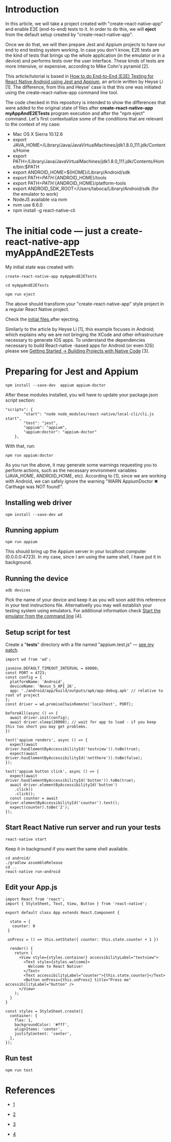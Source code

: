 # Introduction

In this article, we will take a project created with "create-react-native-app" and enable E2E (end-to-end) tests to it. In order to do this, we will **eject** from the default setup created by "create-react-native-app".

Once we do that, we will then prepare Jest and Appium projects to have our end to end testing system working. In case you don't know, E2E tests are the kind of tests that brings up the whole application (in the emulator or in a device) and performs tests over the user interface. These kinds of tests are more intensive, or expensive, according to Mike Cohn's pyramid [2].  

This article/tutorial is based in [How to do End-to-End (E2E) Testing for React Native Android using Jest and Appium](https://medium.com/front-end-hacking/how-to-do-end-to-end-e2e-testing-for-react-native-android-using-jest-and-appium-27d75e4d831b), an article written by Heyse Li [1]. The difference, from this and Heyse' case is that this one was initiated using the create-react-native-app command line tool.

The code checked in this repository is intended to show the differences that were added to the original state of files after **create-react-native-app myAppAndE2ETests** program execution and after the "npm eject" command. Let's first contextualize some of the conditions that are relevant to the context of my case:

* Mac OS X Sierra 10.12.6
* export JAVA_HOME=/Library/Java/JavaVirtualMachines/jdk1.8.0_111.jdk/Contents/Home
* export PATH=/Library/Java/JavaVirtualMachines/jdk1.8.0_111.jdk/Contents/Home/bin:$PATH
* export ANDROID_HOME=${HOME}/Library/Android/sdk
* export PATH=${PATH}:${ANDROID_HOME}/tools
* export PATH=${PATH}:${ANDROID_HOME}/platform-tools
* export ANDROID_SDK_ROOT=/Users/taboca/Library/Android/sdk (for the emulator to work)
* NodeJS available via nvm
* nvm use 8.6.0
* npm install -g react-native-cli

# The initial code — just a create-react-native-app myAppAndE2ETests

My initial state was created with:

```
create-react-native-app myAppAndE2ETests
```

```
cd myAppAndE2ETests
```

```
npm run eject
```

The above should transform your "create-react-native-app" style project in a regular React Native project.

Check the [initial files ](https://github.com/taboca/doc-js-example-create-react-native-and-e2e-jest-appium/commit/bf6beecd1a09f44f8a6b3c4d610d2ce4c0203097) after ejecting.

Similarly to the article by Heyse Li [1], this example focuses in Android; which explains why we are not bringing the XCode and other infrastructure necessary to generate IOS apps. To understand the dependencies necessary to build React-native -based apps for Android (or even IOS) please see [Getting Started -> Building Projects with Native Code](https://facebook.github.io/react-native/docs/getting-started.html) [3].

# Preparing for Jest and Appium

```
npm install --save-dev  appium appium-doctor
```

After these modules installed, you will have to update your package.json script section:

```
"scripts": {
		"start": "node node_modules/react-native/local-cli/cli.js start",
		"test": "jest",
		"appium": "appium",
		"appium:doctor": "appium-doctor"
	},
```

With that, run:

```
npm run appium:doctor
```

As you run the above, it may generate some warnings requesting you to perform actions, such as the necessary environment variables (JAVA_HOME, ANDROID_HOME, etc). According to [1], since we are working with Android, we can safely ignore the warning "WARN AppiumDoctor ✖ Carthage was NOT found!".

## Installing web driver

```
npm install --save-dev wd
```

## Running appium

```
npm run appium
```

This should bring up the Appium server in your localhost computer (0.0.0.0:4723). In my case, since I am using the same shell, I have put it in background.

## Running the device

```
adb devices
```

Pick the name of your device and keep it as you will soon add this reference in your test instructions file.  Alternativelly you may well establish your testing system using emulators. For additional information check [Start the emulator from the command line](https://developer.android.com/studio/run/emulator-commandline) [4].

## Setup script for test

Create a "__tests__" directory with a file named "appium.test.js" — [see my patch](https://github.com/taboca/doc-js-react-native-e2e-tests/commit/c56033c3ee47479a349c96061d9df5f97c6645dc).

```
import wd from 'wd';

jasmine.DEFAULT_TIMEOUT_INTERVAL = 60000;
const PORT = 4723;
const config = {
  platformName: 'Android',
  deviceName: 'Nexus_5_API_26',
  app: './android/app/build/outputs/apk/app-debug.apk' // relative to root of project
};
const driver = wd.promiseChainRemote('localhost', PORT);

beforeAll(async () => {
  await driver.init(config);
  await driver.sleep(20000); // wait for app to load - if you keep this too short you may get problems.
})

test('appium renders', async () => {
  expect(await driver.hasElementByAccessibilityId('testview')).toBe(true);
  expect(await driver.hasElementByAccessibilityId('notthere')).toBe(false);
});

test('appium button click', async () => {
  expect(await driver.hasElementByAccessibilityId('button')).toBe(true);
  await driver.elementByAccessibilityId('button')
    .click()
    .click();
  const counter = await driver.elementByAccessibilityId('counter').text();
  expect(counter).toBe('2');
});

```

## Start React Native run server and run your tests  

```
react-native start
```

Keep it in background if you want the same shell available.

```
cd android/
./gradlew assembleRelease
cd ..
react-native run-android
```

## Edit your App.js

```
import React from 'react';
import { StyleSheet, Text, View, Button } from 'react-native';

export default class App extends React.Component {

  state = {
   counter: 0
 }

 onPress = () => this.setState({ counter: this.state.counter + 1 })

  render() {
    return (
      <View style={styles.container} accessibilityLabel="testview">
        <Text style={styles.welcome}>
          Welcome to React Native!
        </Text>
        <Text accessibilityLabel="counter">{this.state.counter}</Text>
        <Button onPress={this.onPress} title="Press me" accessibilityLabel="button" />
      </View>
    );
  }
}

const styles = StyleSheet.create({
  container: {
    flex: 1,
    backgroundColor: '#fff',
    alignItems: 'center',
    justifyContent: 'center',
  },
});

```

## Run test

```
npm run test
```

# References

* [1](https://medium.com/front-end-hacking/how-to-do-end-to-end-e2e-testing-for-react-native-android-using-jest-and-appium-27d75e4d831b)

* [2](https://www.mountaingoatsoftware.com/blog/the-forgotten-layer-of-the-test-automation-pyramid)

* [3](https://facebook.github.io/react-native/docs/getting-started.html)

* [4](https://developer.android.com/studio/run/emulator-commandline)
